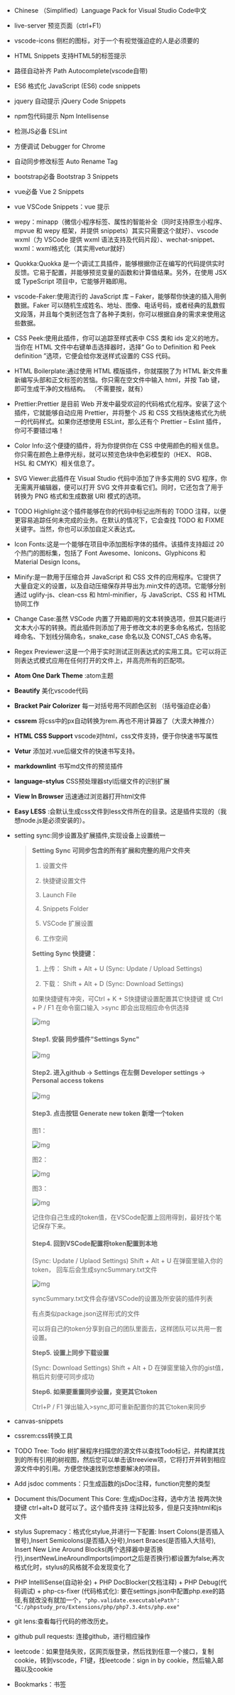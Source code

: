 * Chinese （Simplified）Language Pack for Visual Studio Code中文

* live-server   预览页面（ctrl+F1）  

* vscode-icons 侧栏的图标，对于一个有视觉强迫症的人是必须要的

* HTML Snippets 支持HTML5的标签提示

* 路径自动补齐 Path Autocomplete(vscode自带)

* ES6 格式化 JavaScript (ES6) code snippets  

* jquery 自动提示 jQuery Code Snippets

* npm包代码提示 Npm Intellisense 

* 检测JS必备 ESLint

* 方便调试 Debugger for Chrome

* 自动同步修改标签 Auto Rename Tag

* bootstrap必备 Bootstrap 3 Snippets

* vue必备 Vue 2 Snippets

* vue VSCode Snippets：vue 提示

* wepy：minapp（微信小程序标签、属性的智能补全（同时支持原生小程序、mpvue 和 wepy 框架，并提供 snippets）其实只需要这个就好）、vscode wxml（为 VSCode 提供 wxml 语法支持及代码片段）、wechat-snippet、wxml：wxml格式化（其实用vetur就好）

* Quokka:Quokka 是一个调试工具插件，能够根据你正在编写的代码提供实时反馈。它易于配置，并能够预览变量的函数和计算值结果。另外，在使用 JSX 或 TypeScript 项目中，它能够开箱即用。 

* vscode-Faker:使用流行的 JavaScript 库 – Faker，能够帮你快速的插入用例数据。Faker 可以随机生成姓名、地址、图像、电话号码，或者经典的乱数假文段落，并且每个类别还包含了各种子类别，你可以根据自身的需求来使用这些数据。 

* CSS Peek:使用此插件，你可以追踪至样式表中 CSS 类和 ids 定义的地方。当你在 HTML 文件中右键单击选择器时，选择“ Go to Definition 和 Peek definition ”选项，它便会给你发送样式设置的 CSS 代码。 

* HTML Boilerplate:通过使用 HTML 模版插件，你就摆脱了为 HTML 新文件重新编写头部和正文标签的苦恼。你只需在空文件中输入 html，并按 Tab 键，即可生成干净的文档结构。 （不需要按，就有）

* Prettier:Prettier 是目前 Web 开发中最受欢迎的代码格式化程序。安装了这个插件，它就能够自动应用 Prettier，并将整个 JS 和 CSS 文档快速格式化为统一的代码样式。如果你还想使用 ESLint，那么还有个 Prettier – Eslint 插件，你可不要错过咯！

* Color Info:这个便捷的插件，将为你提供你在 CSS 中使用颜色的相关信息。你只需在颜色上悬停光标，就可以预览色块中色彩模型的（HEX、 RGB、HSL 和 CMYK）相关信息了。

* SVG Viewer:此插件在 Visual Studio 代码中添加了许多实用的 SVG 程序，你无需离开编辑器，便可以打开 SVG 文件并查看它们。同时，它还包含了用于转换为 PNG 格式和生成数据 URI 模式的选项。

* TODO Highlight:这个插件能够在你的代码中标记出所有的 TODO 注释，以便更容易追踪任何未完成的业务。在默认的情况下，它会查找 TODO 和 FIXME 关键字。当然，你也可以添加自定义表达式。

* Icon Fonts:这是一个能够在项目中添加图标字体的插件。该插件支持超过 20 个热门的图标集，包括了 Font Awesome、Ionicons、Glyphicons 和 Material Design Icons。

* Minify:是一款用于压缩合并 JavaScript 和 CSS 文件的应用程序。它提供了大量自定义的设置，以及自动压缩保存并导出为.min文件的选项。它能够分别通过 uglify-js、clean-css 和 html-minifier，与 JavaScript、CSS 和 HTML 协同工作

* Change Case:虽然 VSCode 内置了开箱即用的文本转换选项，但其只能进行文本大小写的转换。而此插件则添加了用于修改文本的更多命名格式，包括驼峰命名、下划线分隔命名，snake_case 命名以及 CONST_CAS 命名等。

* Regex Previewer:这是一个用于实时测试正则表达式的实用工具。它可以将正则表达式模式应用在任何打开的文件上，并高亮所有的匹配项。

* **Atom One Dark Theme** :atom主题

* **Beautify** 美化vscode代码

* **Bracket Pair Colorizer** 每一对括号用不同颜色区别 （括号强迫症必备）

* **cssrem** 将css中的px自动转换为rem.再也不用计算器了（大漠大神推介）

* **HTML CSS Support** vscode对html，css文件支持，便于你快速书写属性

* **Vetur** 添加对.vue后缀文件的快速书写支持。

* **markdownlint** 书写md文件的预览插件

* **language-stylus** CSS预处理器styl后缀文件的识别扩展

* **View In Browser** 迅速通过浏览器打开html文件

* **Easy LESS** :会默认生成css文件到less文件所在的目录。这是插件实现的（我想node.js是必须安装的）。

* setting sync:同步设置及扩展插件,实现设备上设置统一

  [网址]: https://www.cnblogs.com/kenz520/p/7416836.html

  > **Setting Sync 可同步包含的所有扩展和完整的用户文件夹**
  >
  > 1) 设置文件
  >
  > 2) 快捷键设置文件
  >
  > 3) Launch File
  >
  > 4) Snippets Folder
  >
  > 5) VSCode 扩展设置
  >
  > 6) 工作空间
  >
  >  
  >
  > **Setting Sync 快捷键：**
  >
  > 1) 上传： Shift + Alt + U (Sync: Update / Upload Settings)
  >
  > 2) 下载： Shift + Alt + D (Sync: Download  Settings)
  >
  >  如果快捷键有冲突，可Ctrl + K + S快捷键设置配置其它快捷键 或 Ctrl + P / F1 在命令窗口输入 >sync 即会出现相应命令供选择
  >
  > ![img](https://images2017.cnblogs.com/blog/635400/201708/635400-20170824104107261-1046727224.png)
  >
  >  
  >
  > #### Step1. 安装 同步插件"Settings Sync"
  >
  > ![img](https://images2017.cnblogs.com/blog/635400/201708/635400-20170823100639527-466207576.png)
  >
  >  
  >
  > #### Step2. 进入github -> Settings 在左侧 Developer settings -> Personal access tokens 
  >
  > ![img](https://images2017.cnblogs.com/blog/635400/201708/635400-20170823101018886-1450593067.png)
  >
  > ####  
  >
  > #### Step3. 点击按钮 Generate new token 新增一个token
  >
  > 图1：
  >
  > ![img](https://images2017.cnblogs.com/blog/635400/201708/635400-20170823101243980-1384930832.png)
  >
  >  图2：
  >
  > ![img](https://images2017.cnblogs.com/blog/635400/201708/635400-20170823101418527-2001799760.png)
  >
  > 图3：
  >
  > ![img](https://images2017.cnblogs.com/blog/635400/201708/635400-20170823101508918-1034003796.png)
  >
  > 记住你自己生成的token值，在VSCode配置上回用得到，最好找个笔记保存下来。
  >
  >  
  >
  > #### Step4. 回到VSCode配置将token配置到本地
  >
  > (Sync: Update / Uplaod Settings) Shift + Alt + U 在弹窗里输入你的token， 回车后会生成syncSummary.txt文件
  >
  > ![img](https://images2017.cnblogs.com/blog/635400/201708/635400-20170824103332230-1621543570.png)
  >
  > syncSummary.txt文件会存储VSCode的设置及所安装的插件列表
  >
  > 有点类似package.json这样形式的文件
  >
  > 可以将自己的token分享到自己的团队里面去，这样团队可以共用一套设置。 
  >
  >  
  >
  > **Step5. 设置上同步下载设置**
  >
  > (Sync: Download  Settings) Shift + Alt + D 在弹窗里输入你的gist值，稍后片刻便可同步成功
  >
  >  
  >
  > **Step6. 如果要重置同步设置，变更其它token**
  >
  > Ctrl+P / F1 弹出输入>sync,即可重新配置你的其它token来同步

* canvas-snippets

* cssrem:css转换工具

* TODO Tree: Todo 树扩展程序扫描您的源文件以查找Todo标记，并构建其找到的所有引用的树视图，然后您可以单击该treeview项，它将打开并转到相应源文件中的引用。方便您快速找到您想要解决的项目。

* Add jsdoc comments：只生成函数的jsDoc注释，function完整的类型

* Document this/Document This Core: 生成jsDoc注释，选中方法 按两次快捷键 ctrl+alt+D 就可以了。这个插件支持 注释比较多，但是只支持html和js文件

* stylus Supremacy：格式化stylue,并进行一下配置: Insert Colons(是否插入冒号),Insert Semicolons(是否插入分号),Insert Braces(是否插入大括号), Insert New Line Around Blocks(两个选择器中是否换行),insertNewLineAroundImports(import之后是否换行)都设置为false;再次格式化时，stylus的风格就不会发现变化了

* PHP IntelliSense(自动补全) + PHP DocBlocker(文档注释) + PHP Debug(代码调试) +  php-cs-fixer (代码格式化): 要在settings.json中配置php.exe的路径,有就改没有就加一个，`"php.validate.executablePath": "C:/phpstudy_pro/Extensions/php/php7.3.4nts/php.exe"`

* git lens:查看每行代码的修改历史。

* github pull requests: 连接github，进行相应操作

* leetcode：如果登陆失败，区网页版登录，然后找到任意一个接口，复制cookie，转到vscode，F1键，找leetcode：sign in by cookie，然后输入邮箱以及cookie

* Bookmarks：书签